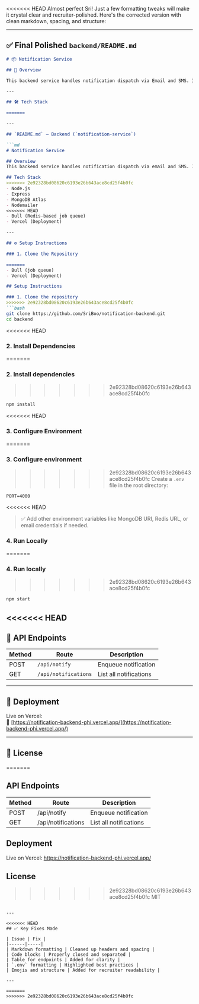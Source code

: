 <<<<<<< HEAD
Almost perfect Sri! Just a few formatting tweaks will make it crystal clear and recruiter-polished. Here's the corrected version with clean markdown, spacing, and structure:

---

## ✅ Final Polished `backend/README.md`

```md
# 📦 Notification Service

## 🧾 Overview

This backend service handles notification dispatch via Email and SMS. It supports job queuing, MongoDB persistence, and RESTful APIs for integration with the frontend.

---

## 🛠 Tech Stack

=======

---

## `README.md` — Backend (`notification-service`)

```md
# Notification Service

## Overview
This backend service handles notification dispatch via email and SMS. It supports job queuing, MongoDB persistence, and RESTful APIs for integration with the frontend.

## Tech Stack
>>>>>>> 2e92328bd08620c6193e26b643ace8cd25f4b0fc
- Node.js
- Express
- MongoDB Atlas
- Nodemailer
<<<<<<< HEAD
- Bull (Redis-based job queue)
- Vercel (Deployment)

---

## ⚙️ Setup Instructions

### 1. Clone the Repository

=======
- Bull (job queue)
- Vercel (Deployment)

## Setup Instructions

### 1. Clone the repository
>>>>>>> 2e92328bd08620c6193e26b643ace8cd25f4b0fc
```bash
git clone https://github.com/SriBoo/notification-backend.git
cd backend
```

<<<<<<< HEAD
### 2. Install Dependencies

=======
### 2. Install dependencies
>>>>>>> 2e92328bd08620c6193e26b643ace8cd25f4b0fc
```bash
npm install
```

<<<<<<< HEAD
### 3. Configure Environment

=======
### 3. Configure environment
>>>>>>> 2e92328bd08620c6193e26b643ace8cd25f4b0fc
Create a `.env` file in the root directory:

```env
PORT=4000
```

<<<<<<< HEAD
> ✅ Add other environment variables like MongoDB URI, Redis URL, or email credentials if needed.

### 4. Run Locally

=======
### 4. Run locally
>>>>>>> 2e92328bd08620c6193e26b643ace8cd25f4b0fc
```bash
npm start
```

<<<<<<< HEAD
---

## 📮 API Endpoints

| Method | Route               | Description           |
|--------|---------------------|-----------------------|
| POST   | `/api/notify`       | Enqueue notification  |
| GET    | `/api/notifications`| List all notifications|

---

## 🚀 Deployment

Live on Vercel:  
🔗 [https://notification-backend-phi.vercel.app/](https://notification-backend-phi.vercel.app/)

---

## 📄 License

=======
## API Endpoints

| Method | Route              | Description             |
|--------|--------------------|-------------------------|
| POST   | /api/notify        | Enqueue notification    |
| GET    | /api/notifications | List all notifications  |

## Deployment
Live on Vercel: https://notification-backend-phi.vercel.app/
## License
>>>>>>> 2e92328bd08620c6193e26b643ace8cd25f4b0fc
MIT
```

---

<<<<<<< HEAD
## ✅ Key Fixes Made

| Issue | Fix |
|------|-----|
| Markdown formatting | Cleaned up headers and spacing |
| Code blocks | Properly closed and separated |
| Table for endpoints | Added for clarity |
| `.env` formatting | Highlighted best practices |
| Emojis and structure | Added for recruiter readability |

---

=======
>>>>>>> 2e92328bd08620c6193e26b643ace8cd25f4b0fc
